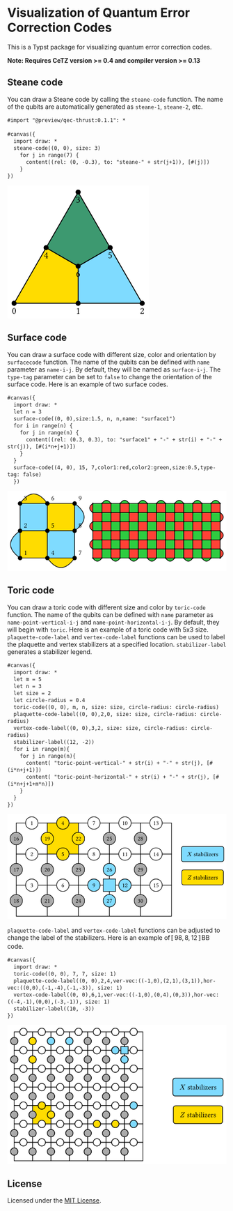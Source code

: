 # Visualization of Quantum Error Correction Codes
This is a Typst package for visualizing quantum error correction codes.

**Note: Requires CeTZ version >= 0.4 and compiler version >= 0.13**


## Steane code
You can draw a Steane code by calling the `steane-code` function. The name of the qubits are automatically generated as `steane-1`, `steane-2`, etc.
```typ
#import "@preview/qec-thrust:0.1.1": *

#canvas({
  import draw: *
  steane-code((0, 0), size: 3)
    for j in range(7) {
      content((rel: (0, -0.3), to: "steane-" + str(j+1)), [#(j)])
    }
})
```
![Steane code](examples/steane.png)

## Surface code
You can draw a surface code with different size, color and orientation by `surfacecode` function. The name of the qubits can be defined with `name` parameter as `name-i-j`. By default, they will be named as `surface-i-j`. The `type-tag` parameter can be set to `false` to change the orientation of the surface code. Here is an example of two surface codes.
```typ
#canvas({
  import draw: *
  let n = 3
  surface-code((0, 0),size:1.5, n, n,name: "surface1")
  for i in range(n) {
    for j in range(n) {
      content((rel: (0.3, 0.3), to: "surface1" + "-" + str(i) + "-" + str(j)), [#(i*n+j+1)])
    }
  }
  surface-code((4, 0), 15, 7,color1:red,color2:green,size:0.5,type-tag: false)
  })
```
![Surface code](examples/surface.png)

## Toric code
You can draw a toric code with different size and color by `toric-code` function. The name of the qubits can be defined with `name` parameter as `name-point-vertical-i-j` and `name-point-horizontal-i-j`. By default, they will begin with `toric`. Here is an example of a toric code with 5x3 size. `plaquette-code-label` and `vertex-code-label` functions can be used to label the plaquette and vertex stabilizers at a specified location. `stabilizer-label` generates a stabilizer legend.
```typ
#canvas({
  import draw: *
  let m = 5
  let n = 3
  let size = 2
  let circle-radius = 0.4
  toric-code((0, 0), m, n, size: size, circle-radius: circle-radius)
  plaquette-code-label((0, 0),2,0, size: size, circle-radius: circle-radius)
  vertex-code-label((0, 0),3,2, size: size, circle-radius: circle-radius)
  stabilizer-label((12, -2))
  for i in range(m){
    for j in range(n){
      content( "toric-point-vertical-" + str(i) + "-" + str(j), [#(i*n+j+1)])
      content( "toric-point-horizontal-" + str(i) + "-" + str(j), [#(i*n+j+1+m*n)])
    }
  }
})
```
![Toric code](examples/toric1.png)

`plaquette-code-label` and `vertex-code-label` functions can be adjusted to change the label of the stabilizers. Here is an example of$〚98,8,12〛$BB code.

```typ
#canvas({
  import draw: *
  toric-code((0, 0), 7, 7, size: 1)
  plaquette-code-label((0, 0),2,4,ver-vec:((-1,0),(2,1),(3,1)),hor-vec:((0,0),(-1,-4),(-1,-3)), size: 1)
  vertex-code-label((0, 0),6,1,ver-vec:((-1,0),(0,4),(0,3)),hor-vec:((-4,-1),(0,0),(-3,-1)), size: 1)
  stabilizer-label((10, -3))
})
```
![BB code](examples/toric2.png)
## License

Licensed under the [MIT License](LICENSE).
